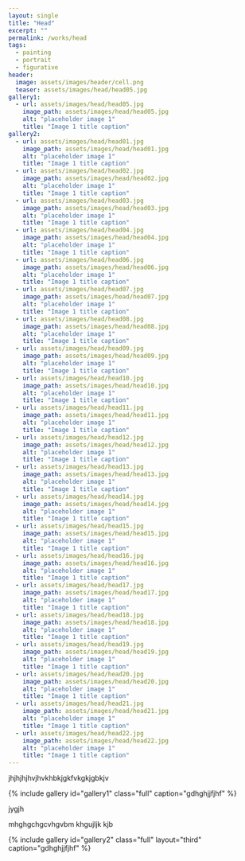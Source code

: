 ```yaml
---
layout: single
title: "Head"
excerpt: ""
permalink: /works/head
tags:
  - painting
  - portrait
  - figurative
header:
  image: assets/images/header/cell.png
  teaser: assets/images/head/head05.jpg
gallery1:
  - url: assets/images/head/head05.jpg
    image_path: assets/images/head/head05.jpg
    alt: "placeholder image 1"
    title: "Image 1 title caption"
gallery2:
  - url: assets/images/head/head01.jpg
    image_path: assets/images/head/head01.jpg
    alt: "placeholder image 1"
    title: "Image 1 title caption"
  - url: assets/images/head/head02.jpg
    image_path: assets/images/head/head02.jpg
    alt: "placeholder image 1"
    title: "Image 1 title caption"
  - url: assets/images/head/head03.jpg
    image_path: assets/images/head/head03.jpg
    alt: "placeholder image 1"
    title: "Image 1 title caption"
  - url: assets/images/head/head04.jpg
    image_path: assets/images/head/head04.jpg
    alt: "placeholder image 1"
    title: "Image 1 title caption"
  - url: assets/images/head/head06.jpg
    image_path: assets/images/head/head06.jpg
    alt: "placeholder image 1"
    title: "Image 1 title caption"
  - url: assets/images/head/head07.jpg
    image_path: assets/images/head/head07.jpg
    alt: "placeholder image 1"
    title: "Image 1 title caption"
  - url: assets/images/head/head08.jpg
    image_path: assets/images/head/head08.jpg
    alt: "placeholder image 1"
    title: "Image 1 title caption"
  - url: assets/images/head/head09.jpg
    image_path: assets/images/head/head09.jpg
    alt: "placeholder image 1"
    title: "Image 1 title caption"
  - url: assets/images/head/head10.jpg
    image_path: assets/images/head/head10.jpg
    alt: "placeholder image 1"
    title: "Image 1 title caption"
  - url: assets/images/head/head11.jpg
    image_path: assets/images/head/head11.jpg
    alt: "placeholder image 1"
    title: "Image 1 title caption"
  - url: assets/images/head/head12.jpg
    image_path: assets/images/head/head12.jpg
    alt: "placeholder image 1"
    title: "Image 1 title caption"
  - url: assets/images/head/head13.jpg
    image_path: assets/images/head/head13.jpg
    alt: "placeholder image 1"
    title: "Image 1 title caption"
  - url: assets/images/head/head14.jpg
    image_path: assets/images/head/head14.jpg
    alt: "placeholder image 1"
    title: "Image 1 title caption"
  - url: assets/images/head/head15.jpg
    image_path: assets/images/head/head15.jpg
    alt: "placeholder image 1"
    title: "Image 1 title caption"
  - url: assets/images/head/head16.jpg
    image_path: assets/images/head/head16.jpg
    alt: "placeholder image 1"
    title: "Image 1 title caption"
  - url: assets/images/head/head17.jpg
    image_path: assets/images/head/head17.jpg
    alt: "placeholder image 1"
    title: "Image 1 title caption"
  - url: assets/images/head/head18.jpg
    image_path: assets/images/head/head18.jpg
    alt: "placeholder image 1"
    title: "Image 1 title caption"	
  - url: assets/images/head/head19.jpg
    image_path: assets/images/head/head19.jpg
    alt: "placeholder image 1"
    title: "Image 1 title caption"
  - url: assets/images/head/head20.jpg
    image_path: assets/images/head/head20.jpg
    alt: "placeholder image 1"
    title: "Image 1 title caption"
  - url: assets/images/head/head21.jpg
    image_path: assets/images/head/head21.jpg
    alt: "placeholder image 1"
    title: "Image 1 title caption"
  - url: assets/images/head/head22.jpg
    image_path: assets/images/head/head22.jpg
    alt: "placeholder image 1"
    title: "Image 1 title caption"
---
```


jhjhjhjhvjhvkhbkjgkfvkgkjgbkjv

{% include gallery id="gallery1" class="full" caption="gdhghjjfjhf" %}


jygjh

mhghgchgcvhgvbm
khgujljk
kjb

{% include gallery id="gallery2" class="full" layout="third" caption="gdhghjjfjhf" %}
